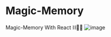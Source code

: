 # Magic-Memory
Magic-Memory With React  ⛓🎸🤘
![image](https://github.com/Yemresalcan/Magic-Memory/assets/58724276/c9ff5787-97d0-40f1-a59a-ae7c44df4c76)

